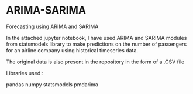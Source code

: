 # ARIMA-SARIMA
Forecasting using ARIMA and SARIMA

In the attached jupyter notebook, I have used ARIMA and SARIMA modules from statsmodels 
library to make predictions on the number of passengers for an airline company using historical timeseries data.

The original data is also present in the repository in the form of a .CSV file

Libraries used :

pandas
numpy
statsmodels
pmdarima

